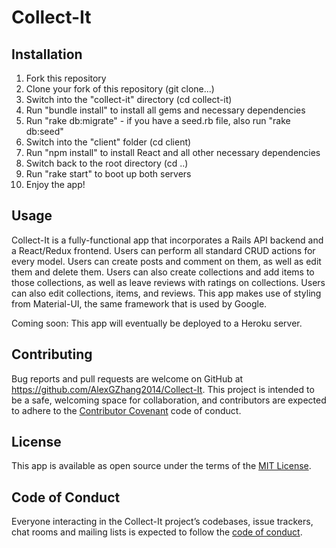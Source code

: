# Collect-It

## Installation

1. Fork this repository
2. Clone your fork of this repository (git clone...)
3. Switch into the "collect-it" directory (cd collect-it)
4. Run "bundle install" to install all gems and necessary dependencies
5. Run "rake db:migrate" - if you have a seed.rb file, also run "rake db:seed"
6. Switch into the "client" folder (cd client)
7. Run "npm install" to install React and all other necessary dependencies
8. Switch back to the root directory (cd ..)
9. Run "rake start" to boot up both servers
10. Enjoy the app!

## Usage

Collect-It is a fully-functional app that incorporates a Rails API backend and a React/Redux frontend. Users can perform all standard CRUD actions for every model. Users can create posts and comment on them, as well as edit them and delete them. Users can also create collections and add items to those collections, as well as leave reviews with ratings on collections. Users can also edit collections, items, and reviews. This app makes use of styling from Material-UI, the same framework that is used by Google.

Coming soon: This app will eventually be deployed to a Heroku server.

## Contributing

Bug reports and pull requests are welcome on GitHub at https://github.com/AlexGZhang2014/Collect-It. This project is intended to be a safe, welcoming space for collaboration, and contributors are expected to adhere to the [Contributor Covenant](http://contributor-covenant.org) code of conduct.

## License

This app is available as open source under the terms of the [MIT License](https://opensource.org/licenses/MIT).

## Code of Conduct

Everyone interacting in the Collect-It project’s codebases, issue trackers, chat rooms and mailing lists is expected to follow the [code of conduct](https://github.com/'AlexGZhang2014'/Collect-It/blob/master/CODE_OF_CONDUCT.md).
